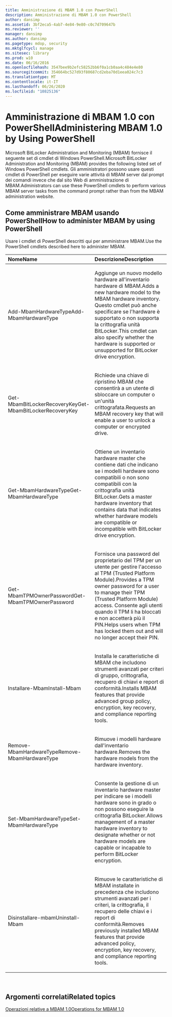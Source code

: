 ```yaml
---
title: Amministrazione di MBAM 1.0 con PowerShell
description: Amministrazione di MBAM 1.0 con PowerShell
author: dansimp
ms.assetid: 3bf2eca5-4ab7-4e84-9e80-c0c7d709647b
ms.reviewer: ''
manager: dansimp
ms.author: dansimp
ms.pagetype: mdop, security
ms.mktglfcycl: manage
ms.sitesec: library
ms.prod: w10
ms.date: 06/16/2016
ms.openlocfilehash: 3547bee9b2efc58252bb6f0a1cb0aa4c484e4e80
ms.sourcegitcommit: 354664bc527d93f80687cd2eba70d1eea024c7c3
ms.translationtype: MT
ms.contentlocale: it-IT
ms.lasthandoff: 06/26/2020
ms.locfileid: "10825136"
---
```

# <span data-ttu-id="1ff45-103">Amministrazione di MBAM 1.0 con PowerShell</span><span class="sxs-lookup"><span data-stu-id="1ff45-103">Administering MBAM 1.0 by Using PowerShell</span></span>


<span data-ttu-id="1ff45-104">Microsoft BitLocker Administration and Monitoring (MBAM) fornisce il seguente set di cmdlet di Windows PowerShell.</span><span class="sxs-lookup"><span data-stu-id="1ff45-104">Microsoft BitLocker Administration and Monitoring (MBAM) provides the following listed set of Windows PowerShell cmdlets.</span></span> <span data-ttu-id="1ff45-105">Gli amministratori possono usare questi cmdlet di PowerShell per eseguire varie attività di MBAM server dal prompt dei comandi invece che dal sito Web di amministrazione di MBAM.</span><span class="sxs-lookup"><span data-stu-id="1ff45-105">Administrators can use these PowerShell cmdlets to perform various MBAM server tasks from the command prompt rather than from the MBAM administration website.</span></span>

## <span data-ttu-id="1ff45-106">Come amministrare MBAM usando PowerShell</span><span class="sxs-lookup"><span data-stu-id="1ff45-106">How to administer MBAM by using PowerShell</span></span>


<span data-ttu-id="1ff45-107">Usare i cmdlet di PowerShell descritti qui per amministrare MBAM.</span><span class="sxs-lookup"><span data-stu-id="1ff45-107">Use the PowerShell cmdlets described here to administer MBAM.</span></span>

<table>
<colgroup>
<col width="50%" />
<col width="50%" />
</colgroup>
<thead>
<tr class="header">
<th align="left"><span data-ttu-id="1ff45-108">Nome</span><span class="sxs-lookup"><span data-stu-id="1ff45-108">Name</span></span></th>
<th align="left"><span data-ttu-id="1ff45-109">Descrizione</span><span class="sxs-lookup"><span data-stu-id="1ff45-109">Description</span></span></th>
</tr>
</thead>
<tbody>
<tr class="odd">
<td align="left"><p><span data-ttu-id="1ff45-110">Add-MbamHardwareType</span><span class="sxs-lookup"><span data-stu-id="1ff45-110">Add-MbamHardwareType</span></span></p></td>
<td align="left"><p><span data-ttu-id="1ff45-111">Aggiunge un nuovo modello hardware all'inventario hardware di MBAM.</span><span class="sxs-lookup"><span data-stu-id="1ff45-111">Adds a new hardware model to the MBAM hardware inventory.</span></span> <span data-ttu-id="1ff45-112">Questo cmdlet può anche specificare se l'hardware è supportato o non supporta la crittografia unità BitLocker.</span><span class="sxs-lookup"><span data-stu-id="1ff45-112">This cmdlet can also specify whether the hardware is supported or unsupported for BitLocker drive encryption.</span></span></p></td>
</tr>
<tr class="even">
<td align="left"><p><span data-ttu-id="1ff45-113">Get-MbamBitLockerRecoveryKey</span><span class="sxs-lookup"><span data-stu-id="1ff45-113">Get-MbamBitLockerRecoveryKey</span></span></p></td>
<td align="left"><p><span data-ttu-id="1ff45-114">Richiede una chiave di ripristino MBAM che consentirà a un utente di sbloccare un computer o un'unità crittografata.</span><span class="sxs-lookup"><span data-stu-id="1ff45-114">Requests an MBAM recovery key that will enable a user to unlock a computer or encrypted drive.</span></span></p></td>
</tr>
<tr class="odd">
<td align="left"><p><span data-ttu-id="1ff45-115">Get-MbamHardwareType</span><span class="sxs-lookup"><span data-stu-id="1ff45-115">Get-MbamHardwareType</span></span></p></td>
<td align="left"><p><span data-ttu-id="1ff45-116">Ottiene un inventario hardware master che contiene dati che indicano se i modelli hardware sono compatibili o non sono compatibili con la crittografia unità BitLocker.</span><span class="sxs-lookup"><span data-stu-id="1ff45-116">Gets a master hardware inventory that contains data that indicates whether hardware models are compatible or incompatible with BitLocker drive encryption.</span></span></p></td>
</tr>
<tr class="even">
<td align="left"><p><span data-ttu-id="1ff45-117">Get-MbamTPMOwnerPassword</span><span class="sxs-lookup"><span data-stu-id="1ff45-117">Get-MbamTPMOwnerPassword</span></span></p></td>
<td align="left"><p><span data-ttu-id="1ff45-118">Fornisce una password del proprietario del TPM per un utente per gestire l'accesso al TPM (Trusted Platform Module).</span><span class="sxs-lookup"><span data-stu-id="1ff45-118">Provides a TPM owner password for a user to manage their TPM (Trusted Platform Module) access.</span></span> <span data-ttu-id="1ff45-119">Consente agli utenti quando il TPM li ha bloccati e non accetterà più il PIN.</span><span class="sxs-lookup"><span data-stu-id="1ff45-119">Helps users when TPM has locked them out and will no longer accept their PIN.</span></span></p></td>
</tr>
<tr class="odd">
<td align="left"><p><span data-ttu-id="1ff45-120">Installare-Mbam</span><span class="sxs-lookup"><span data-stu-id="1ff45-120">Install-Mbam</span></span></p></td>
<td align="left"><p><span data-ttu-id="1ff45-121">Installa le caratteristiche di MBAM che includono strumenti avanzati per criteri di gruppo, crittografia, recupero di chiavi e report di conformità.</span><span class="sxs-lookup"><span data-stu-id="1ff45-121">Installs MBAM features that provide advanced group policy, encryption, key recovery, and compliance reporting tools.</span></span></p></td>
</tr>
<tr class="even">
<td align="left"><p><span data-ttu-id="1ff45-122">Remove-MbamHardwareType</span><span class="sxs-lookup"><span data-stu-id="1ff45-122">Remove-MbamHardwareType</span></span></p></td>
<td align="left"><p><span data-ttu-id="1ff45-123">Rimuove i modelli hardware dall'inventario hardware.</span><span class="sxs-lookup"><span data-stu-id="1ff45-123">Removes the hardware models from the hardware inventory.</span></span></p></td>
</tr>
<tr class="odd">
<td align="left"><p><span data-ttu-id="1ff45-124">Set-MbamHardwareType</span><span class="sxs-lookup"><span data-stu-id="1ff45-124">Set-MbamHardwareType</span></span></p></td>
<td align="left"><p><span data-ttu-id="1ff45-125">Consente la gestione di un inventario hardware master per indicare se i modelli hardware sono in grado o non possono eseguire la crittografia BitLocker.</span><span class="sxs-lookup"><span data-stu-id="1ff45-125">Allows management of a master hardware inventory to designate whether or not hardware models are capable or incapable to perform BitLocker encryption.</span></span></p></td>
</tr>
<tr class="even">
<td align="left"><p><span data-ttu-id="1ff45-126">Disinstallare-mbam</span><span class="sxs-lookup"><span data-stu-id="1ff45-126">Uninstall-Mbam</span></span></p></td>
<td align="left"><p><span data-ttu-id="1ff45-127">Rimuove le caratteristiche di MBAM installate in precedenza che includono strumenti avanzati per i criteri, la crittografia, il recupero delle chiavi e i report di conformità.</span><span class="sxs-lookup"><span data-stu-id="1ff45-127">Removes previously installed MBAM features that provide advanced policy, encryption, key recovery, and compliance reporting tools.</span></span></p></td>
</tr>
</tbody>
</table>

 

## <span data-ttu-id="1ff45-128">Argomenti correlati</span><span class="sxs-lookup"><span data-stu-id="1ff45-128">Related topics</span></span>


[<span data-ttu-id="1ff45-129">Operazioni relative a MBAM 1.0</span><span class="sxs-lookup"><span data-stu-id="1ff45-129">Operations for MBAM 1.0</span></span>](operations-for-mbam-10.md)

 

 





